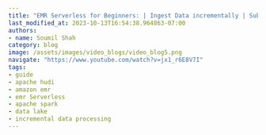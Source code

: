 ```yaml
---
title: "EMR Serverless for Beginners: | Ingest Data incrementally | Submit Spark Job with EMR-CLI |Data lake"
last_modified_at: 2023-10-13T16:54:38.964863-07:00
authors:
- name: Soumil Shah
category: blog
image: /assets/images/video_blogs/video_blog5.png
navigate: "https://www.youtube.com/watch?v=jx1_r6E8V7I"
tags:
- guide
- apache hudi
- amazon emr
- emr Serverless
- apache spark
- data lake
- incremental data processing
---
```

